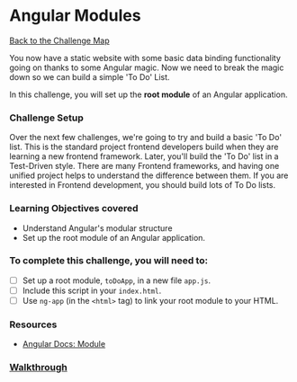 # Angular Modules

[Back to the Challenge Map](00_challenge_map.md)

You now have a static website with some basic data binding functionality going on thanks to some Angular magic. Now we need to break the magic down so we can build a simple 'To Do' List.

In this challenge, you will set up the **root module** of an Angular application.

### Challenge Setup

Over the next few challenges, we're going to try and build a basic 'To Do' list. This is the standard project frontend developers build when they are learning a new frontend framework. Later, you'll build the 'To Do' list in a Test-Driven style. There are many Frontend frameworks, and having one unified project helps to understand the difference between them. If you are interested in Frontend development, you should build lots of To Do lists.

### Learning Objectives covered
- Understand Angular's modular structure
- Set up the root module of an Angular application.

### To complete this challenge, you will need to:

- [ ] Set up a root module, `toDoApp`, in a new file `app.js`.
- [ ] Include this script in your `index.html`.
- [ ] Use `ng-app` (in the `<html>` tag) to link your root module to your HTML.

### Resources

- [Angular Docs: Module](https://docs.angularjs.org/guide/module)

### [Walkthrough](walkthroughs/02_angular_modules.md)
